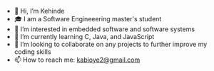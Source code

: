 - 👋 Hi, I’m Kehinde
- 🎓 I am a Software Engineeering master's student
- 👀 I’m interested in embedded software and software systems
- 🌱 I’m currently learning C, Java, and JavaScript
- 💞️ I’m looking to collaborate on any projects to further improve my coding skills
- 📫 How to reach me: kabioye2@gmail.com


<!---
kabioye2/kabioye2 is a ✨ special ✨ repository because its `README.md` (this file) appears on your GitHub profile.
You can click the Preview link to take a look at your changes.
--->
